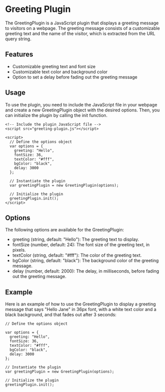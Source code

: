 # Greeting Plugin
The GreetingPlugin is a JavaScript plugin that displays a greeting message to visitors on a webpage. The greeting message consists of a customizable greeting text and the name of the visitor, which is extracted from the URL query string.

## Features
- Customizable greeting text and font size
- Customizable text color and background color
- Option to set a delay before fading out the greeting message

## Usage
To use the plugin, you need to include the JavaScript file in your webpage and create a new GreetingPlugin object with the desired options. Then, you can initialize the plugin by calling the init function.

```
<!-- Include the plugin JavaScript file -->
<script src="greeting-plugin.js"></script>

<script>
  // Define the options object
  var options = {
    greeting: "Hello",
    fontSize: 36,
    textColor: "#fff",
    bgColor: "black",
    delay: 3000
  };

  // Instantiate the plugin
  var greetingPlugin = new GreetingPlugin(options);

  // Initialize the plugin
  greetingPlugin.init();
</script>
```


## Options
The following options are available for the GreetingPlugin:

- greeting (string, default: "Hello"): The greeting text to display.
- fontSize (number, default: 24): The font size of the greeting text, in pixels.
- textColor (string, default: "#fff"): The color of the greeting text.
- bgColor (string, default: "black"): The background color of the greeting message.
- delay (number, default: 2000): The delay, in milliseconds, before fading out the greeting message.


## Example
Here is an example of how to use the GreetingPlugin to display a greeting message that says "Hello Jane" in 36px font, with a white text color and a black background, and that fades out after 3 seconds:


```
// Define the options object

var options = {
  greeting: "Hello",
  fontSize: 36,
  textColor: "#fff",
  bgColor: "black",
  delay: 3000
};

// Instantiate the plugin
var greetingPlugin = new GreetingPlugin(options);

// Initialize the plugin
greetingPlugin.init();

```